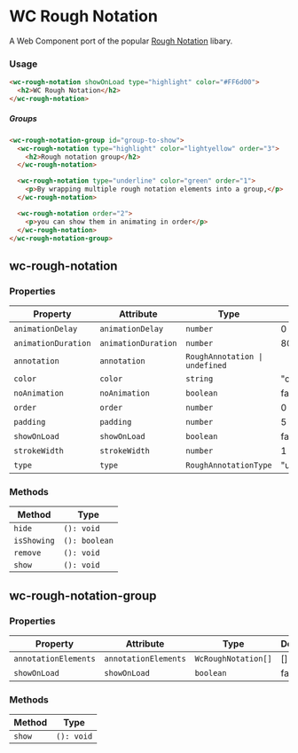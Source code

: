 # WC Rough Notation

A Web Component port of the popular [Rough Notation](https://github.com/pshihn/rough-notation) libary.

### Usage

```html
<wc-rough-notation showOnLoad type="highlight" color="#FF6d00">
  <h2>WC Rough Notation</h2>
</wc-rough-notation>
```

##### Groups

```html
<wc-rough-notation-group id="group-to-show">
  <wc-rough-notation type="highlight" color="lightyellow" order="3">
    <h2>Rough notation group</h2>
  </wc-rough-notation>

  <wc-rough-notation type="underline" color="green" order="1">
    <p>By wrapping multiple rough notation elements into a group,</p>
  </wc-rough-notation>

  <wc-rough-notation order="2">
    <p>you can show them in animating in order</p>
  </wc-rough-notation>
</wc-rough-notation-group>
```

## wc-rough-notation

### Properties

| Property            | Attribute           | Type                           | Default        |
| ------------------- | ------------------- | ------------------------------ | -------------- |
| `animationDelay`    | `animationDelay`    | `number`                       | 0              |
| `animationDuration` | `animationDuration` | `number`                       | 800            |
| `annotation`        | `annotation`        | `RoughAnnotation \| undefined` |                |
| `color`             | `color`             | `string`                       | "currentColor" |
| `noAnimation`       | `noAnimation`       | `boolean`                      | false          |
| `order`             | `order`             | `number`                       | 0              |
| `padding`           | `padding`           | `number`                       | 5              |
| `showOnLoad`        | `showOnLoad`        | `boolean`                      | false          |
| `strokeWidth`       | `strokeWidth`       | `number`                       | 1              |
| `type`              | `type`              | `RoughAnnotationType`          | "underline"    |

### Methods

| Method      | Type          |
| ----------- | ------------- |
| `hide`      | `(): void`    |
| `isShowing` | `(): boolean` |
| `remove`    | `(): void`    |
| `show`      | `(): void`    |

## wc-rough-notation-group

### Properties

| Property             | Attribute            | Type                | Default |
| -------------------- | -------------------- | ------------------- | ------- |
| `annotationElements` | `annotationElements` | `WcRoughNotation[]` | []      |
| `showOnLoad`         | `showOnLoad`         | `boolean`           | false   |

### Methods

| Method | Type       |
| ------ | ---------- |
| `show` | `(): void` |
